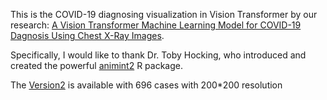 This is the COVID-19 diagnosing visualization in Vision Transformer by our research: [A Vision Transformer Machine Learning Model for COVID-19 Dagnosis Using Chest X-Ray Images](https://github.com/TyBruceChen/Research-A-Fined-Tuned-ViT-for-COVID-19-Image-Auxiliary-Diagnosing/tree/main).

Specifically, I would like to thank Dr. Toby Hocking, who introduced and created the powerful [animint2](https://github.com/animint/animint2) R package.

The [Version2](https://github.com/TyBruceChen/Animated2GradCAM-COVID19-Chest-X-ray-ViT-V2-200px-696Case) is available with 696 cases with 200*200 resolution
